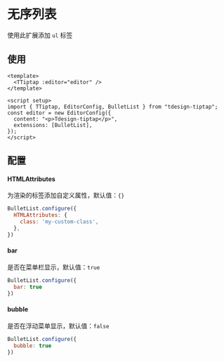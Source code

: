 # 无序列表

使用此扩展添加 `ul` 标签

## 使用

``` vue
<template>
  <TTiptap :editor="editor" />
</template>

<script setup>
import { TTiptap, EditorConfig, BulletList } from "tdesign-tiptap";
const editor = new EditorConfig({
  content: "<p>Tdesign-tiptap</p>",
  extensions: [BulletList],
});
</script>
```

## 配置

#### HTMLAttributes

为渲染的标签添加自定义属性，默认值：`{}`

```js
BulletList.configure({
  HTMLAttributes: {
    class: 'my-custom-class',
  },
})
```

#### bar

是否在菜单栏显示，默认值：`true`

```js
BulletList.configure({
  bar: true
})
```

#### bubble

是否在浮动菜单显示，默认值：`false`

```js
BulletList.configure({
  bubble: true
})
```